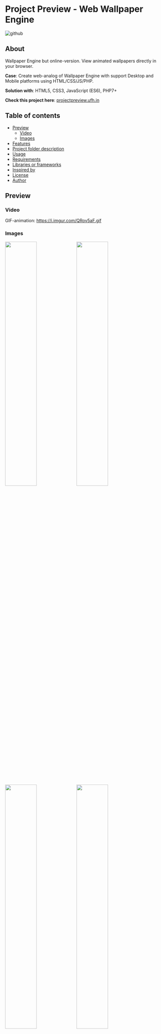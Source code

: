 # Project Preview - Web Wallpaper Engine
![github](https://img.shields.io/github/downloads/kenclaron/project-preview/total.svg)

## About
Wallpaper Engine but online-version. View animated wallpapers directly in your browser. 

**Case**: Create web-analog of Wallpaper Engine with support Desktop and Mobile platforms using HTML/CSS/JS/PHP.

**Solution with**: HTML5, CSS3, JavaScript (ES6), PHP7+

**Check this project here**: [projectpreview.ufh.in](http://projectpreview.ultimatefreehost.in/w/1)

## Table of contents
- [Preview](#preview)
  - [Video](#video)
  - [Images](#images)
- [Features](#features)
- [Project folder description](#project-folder-description)
- [Usage](#usage)
- [Requirements](#requirements)
- [Libraries or frameworks](#libraries-or-frameworks)
- [Inspired by](#inspired-by)
- [License](#license)
- [Author](#author)

## Preview

### Video
GIF-animation: https://i.imgur.com/QRov5aF.gif

### Images
[<img src="https://i.imgur.com/LNfkUP5.jpg" width="45%"/>](https://i.imgur.com/LNfkUP5.jpg)
[<img src="https://i.imgur.com/rcUDfW6.jpg" width="45%"/>](https://i.imgur.com/rcUDfW6.jpg)
[<img src="https://i.imgur.com/XqFJbBc.jpg" width="45%"/>](https://i.imgur.com/XqFJbBc.jpg)
[<img src="https://i.imgur.com/Ut10l3H.jpg" width="45%"/>](https://i.imgur.com/Ut10l3H.jpg)

## Features

- Supports HTML, JS, CSS code in projects;
- Full customizing of projects;
- Supports all custom dynamic settings of projects;
- Taking a screenshot of animation;
- Supports all original events and input types from Wallpaper Engine;
- Supports downloading of source in `.zip`;
- Real-time editor of your Javascript Canvas-animation;
- Debug menu;
- Cross-browser support;
- Desktop and Mobile (Android and IOS) platforms support.

## Project folder description

```text
project-preview/
├──── css       - styles
├──── global    - libraries
├──── js        - scripts
├──── projects  - folders with animation and real-time editor
├─ .htaccess
├─ download.php - download in-zip source from projects folder
├─ index.php    - start page
├─ robots.txt
├─ settings.json
└─ zip.lib.php  - download in-zip source from projects folder
```

## Usage

* Open website - [projectpreview.ufh.in](http://projectpreview.ultimatefreehost.in/w/1);
* Import all files on your local or public server with PHP-support:
  * Launch PHP-server;
  * Open `{{url}}/` or `{{url}}/index.php` in your browser for start page;
  * Open `{{url}}/w/1` in your browser for open project with `id=1`;
  * Open `{{url}}/download.php?id=1` in your browser for download project in-zip with `id=1`.

## Requirements 

### Browsers
* **Chrome** (49.0.2623 or latest)
* **Firefox** (45.0 or latest)
* **Opera** (36.0.2130.32 or latest)
* **Edge** (25.10586/EdgeHTML 13.10586 or latest)
* **Safari** (9.0 or latest)

### Software
* Any software using Blink 49 or latest
* Any software using V8 4.9.385 or latest

## Libraries or frameworks
* **jQuery** - v3.6.0
* **HammerJS** - v2.0.6
* **Touch-Menu-Like-Android** - v0.8

## Inspired by
**Wallpaper Engine** - https://www.wallpaperengine.io/

## License
The **Project Preview** licensed under the [MIT license](https://opensource.org/licenses/MIT).

> Original files of projects in the folders from `/project/1` to `/project/13` are licensed under CC BY-NC-ND 4.0 (https://creativecommons.org/licenses/by-nc-nd/4.0/legalcode) by Dmitry Britov

## Author
> You can express your gratitude by clicking on one of the links

* [Personal website](https://kenclaron.github.io/kenclaron)
* [VK](https://vk.com/club190729942)
